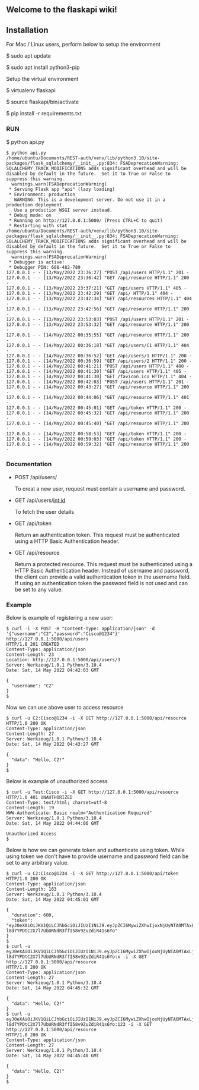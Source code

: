 ## Welcome to the flaskapi wiki!


## **Installation** 

For Mac / Linux users, perform below to setup the environment

$ sudo apt update

$ sudo apt install python3-pip

Setup the virtual environment

$ virtualenv flaskapi

$ source  flaskapi/bin/activate

$ pip install -r requirements.txt

### **RUN**

$ python api.py

```
$ python api.py
/home/ubuntu/Documents/REST-auth/venv/lib/python3.10/site-packages/flask_sqlalchemy/__init__.py:834: FSADeprecationWarning: SQLALCHEMY_TRACK_MODIFICATIONS adds significant overhead and will be disabled by default in the future.  Set it to True or False to suppress this warning.
  warnings.warn(FSADeprecationWarning(
 * Serving Flask app "api" (lazy loading)
 * Environment: production
   WARNING: This is a development server. Do not use it in a production deployment.
   Use a production WSGI server instead.
 * Debug mode: on
 * Running on http://127.0.0.1:5000/ (Press CTRL+C to quit)
 * Restarting with stat
/home/ubuntu/Documents/REST-auth/venv/lib/python3.10/site-packages/flask_sqlalchemy/__init__.py:834: FSADeprecationWarning: SQLALCHEMY_TRACK_MODIFICATIONS adds significant overhead and will be disabled by default in the future.  Set it to True or False to suppress this warning.
  warnings.warn(FSADeprecationWarning(
 * Debugger is active!
 * Debugger PIN: 608-482-789
127.0.0.1 - - [13/May/2022 23:36:27] "POST /api/users HTTP/1.1" 201 -
127.0.0.1 - - [13/May/2022 23:36:42] "GET /api/resource HTTP/1.1" 200 -
127.0.0.1 - - [13/May/2022 23:37:21] "GET /api/users HTTP/1.1" 405 -
127.0.0.1 - - [13/May/2022 23:42:29] "GET /api/ HTTP/1.1" 404 -
127.0.0.1 - - [13/May/2022 23:42:34] "GET /api/resources HTTP/1.1" 404 -
127.0.0.1 - - [13/May/2022 23:42:56] "GET /api/resource HTTP/1.1" 200 -
127.0.0.1 - - [13/May/2022 23:53:03] "POST /api/users HTTP/1.1" 201 -
127.0.0.1 - - [13/May/2022 23:53:32] "GET /api/resource HTTP/1.1" 200 -
127.0.0.1 - - [14/May/2022 00:35:55] "GET /api/resource HTTP/1.1" 200 -
127.0.0.1 - - [14/May/2022 00:36:18] "GET /api/users/C1 HTTP/1.1" 404 -
127.0.0.1 - - [14/May/2022 00:36:52] "GET /api/users/1 HTTP/1.1" 200 -
127.0.0.1 - - [14/May/2022 00:36:59] "GET /api/users/2 HTTP/1.1" 200 -
127.0.0.1 - - [14/May/2022 00:41:21] "POST /api/users HTTP/1.1" 400 -
127.0.0.1 - - [14/May/2022 00:41:30] "GET /api/users HTTP/1.1" 405 -
127.0.0.1 - - [14/May/2022 00:41:30] "GET /favicon.ico HTTP/1.1" 404 -
127.0.0.1 - - [14/May/2022 00:42:03] "POST /api/users HTTP/1.1" 201 -
127.0.0.1 - - [14/May/2022 00:43:27] "GET /api/resource HTTP/1.1" 200 -
127.0.0.1 - - [14/May/2022 00:44:06] "GET /api/resource HTTP/1.1" 401 -
127.0.0.1 - - [14/May/2022 00:45:01] "GET /api/token HTTP/1.1" 200 -
127.0.0.1 - - [14/May/2022 00:45:32] "GET /api/resource HTTP/1.1" 200 -
127.0.0.1 - - [14/May/2022 00:45:40] "GET /api/resource HTTP/1.1" 200 -
127.0.0.1 - - [14/May/2022 00:58:53] "GET /api/token HTTP/1.1" 200 -
127.0.0.1 - - [14/May/2022 00:59:03] "GET /api/token HTTP/1.1" 200 -
127.0.0.1 - - [14/May/2022 00:59:32] "GET /api/resource HTTP/1.1" 200 -
```

### **Documentation**

* POST /api/users/
  
  To creat a new user, request must contain a username and password. 

* GET /api/users/<int:id>
  
  To fetch the user details

* GET /api/token
  
  Return an authentication token.
  This request must be authenticated using a HTTP Basic Authentication header.

* GET /api/resource
  
  Return a protected resource.
  This request must be authenticated using a HTTP Basic Authentication header. Instead of username and password, the client can provide a valid 
  authentication token in the username field. If using an authentication token the password field is not used and can be set to any value.

### **Example**

Below is example of registering a new user:

```
$ curl -i -X POST -H "Content-Type: application/json" -d '{"username":"C2","password":"Cisco@1234"}' http://127.0.0.1:5000/api/users
HTTP/1.0 201 CREATED
Content-Type: application/json
Content-Length: 23
Location: http://127.0.0.1:5000/api/users/3
Server: Werkzeug/1.0.1 Python/3.10.4
Date: Sat, 14 May 2022 04:42:03 GMT

{
  "username": "C2"
}
$
```


Now we can use above user to access resource

```
$ curl -u C2:Cisco@1234 -i -X GET http://127.0.0.1:5000/api/resource
HTTP/1.0 200 OK
Content-Type: application/json
Content-Length: 27
Server: Werkzeug/1.0.1 Python/3.10.4
Date: Sat, 14 May 2022 04:43:27 GMT

{
  "data": "Hello, C2!"
}
$
```


Below is example of unauthorized access

```
$ curl -u Test:Cisco -i -X GET http://127.0.0.1:5000/api/resource
HTTP/1.0 401 UNAUTHORIZED
Content-Type: text/html; charset=utf-8
Content-Length: 19
WWW-Authenticate: Basic realm="Authentication Required"
Server: Werkzeug/1.0.1 Python/3.10.4
Date: Sat, 14 May 2022 04:44:06 GMT

Unauthorized Access
$
```

Below is how we can generate token and authenticate using token. While using token we don't have to provide username and password field can be set to any arbitrary value.  

```
$ curl -u C2:Cisco@1234 -i -X GET http://127.0.0.1:5000/api/token
HTTP/1.0 200 OK
Content-Type: application/json
Content-Length: 163
Server: Werkzeug/1.0.1 Python/3.10.4
Date: Sat, 14 May 2022 04:45:01 GMT

{
  "duration": 600, 
  "token": "eyJ0eXAiOiJKV1QiLCJhbGciOiJIUzI1NiJ9.eyJpZCI6MywiZXhwIjoxNjUyNTA0MTAxLjQ1NTgwMjd9.Q-l8d7YPDtC2X7l7UbURNdR3ffI58v9ZuZdiR41s6Yo"
}
$ 
$ curl -u eyJ0eXAiOiJKV1QiLCJhbGciOiJIUzI1NiJ9.eyJpZCI6MywiZXhwIjoxNjUyNTA0MTAxLjQ1NTgwMjd9.Q-l8d7YPDtC2X7l7UbURNdR3ffI58v9ZuZdiR41s6Yo:x -i -X GET http://127.0.0.1:5000/api/resource
HTTP/1.0 200 OK
Content-Type: application/json
Content-Length: 27
Server: Werkzeug/1.0.1 Python/3.10.4
Date: Sat, 14 May 2022 04:45:32 GMT

{
  "data": "Hello, C2!"
}
$ curl -u eyJ0eXAiOiJKV1QiLCJhbGciOiJIUzI1NiJ9.eyJpZCI6MywiZXhwIjoxNjUyNTA0MTAxLjQ1NTgwMjd9.Q-l8d7YPDtC2X7l7UbURNdR3ffI58v9ZuZdiR41s6Yo:123 -i -X GET http://127.0.0.1:5000/api/resource
HTTP/1.0 200 OK
Content-Type: application/json
Content-Length: 27
Server: Werkzeug/1.0.1 Python/3.10.4
Date: Sat, 14 May 2022 04:45:40 GMT

{
  "data": "Hello, C2!"
}
$
```
